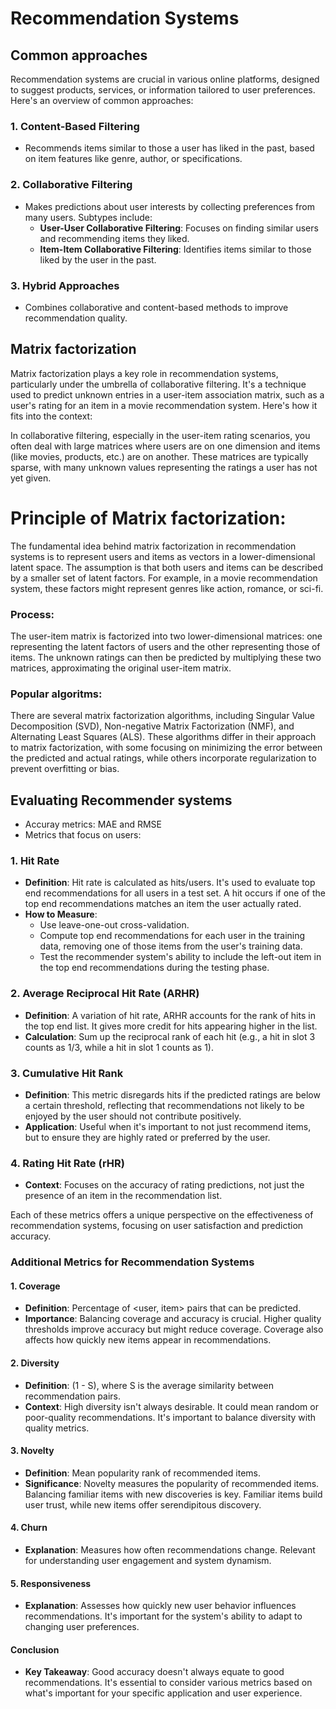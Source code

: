 # Recommendation Systems

## Common approaches
Recommendation systems are crucial in various online platforms, designed to suggest products, services, or information tailored to user preferences. Here's an overview of common approaches:

### 1. Content-Based Filtering
- Recommends items similar to those a user has liked in the past, based on item features like genre, author, or specifications.

### 2. Collaborative Filtering
- Makes predictions about user interests by collecting preferences from many users. Subtypes include:
  - **User-User Collaborative Filtering**: Focuses on finding similar users and recommending items they liked.
  - **Item-Item Collaborative Filtering**: Identifies items similar to those liked by the user in the past.

### 3. Hybrid Approaches
- Combines collaborative and content-based methods to improve recommendation quality.

## Matrix factorization
Matrix factorization plays a key role in recommendation systems, particularly under the umbrella of collaborative filtering. It's a technique used to predict unknown entries in a user-item association matrix, such as a user's rating for an item in a movie recommendation system. Here's how it fits into the context:

In collaborative filtering, especially in the user-item rating scenarios, you often deal with large matrices where users are on one dimension and items (like movies, products, etc.) are on another. These matrices are typically sparse, with many unknown values representing the ratings a user has not yet given.

# Principle of Matrix factorization:
The fundamental idea behind matrix factorization in recommendation systems is to represent users and items as vectors in a lower-dimensional latent space. The assumption is that both users and items can be described by a smaller set of latent factors. For example, in a movie recommendation system, these factors might represent genres like action, romance, or sci-fi.

### Process:

The user-item matrix is factorized into two lower-dimensional matrices: one representing the latent factors of users and the other representing those of items.
The unknown ratings can then be predicted by multiplying these two matrices, approximating the original user-item matrix.

### Popular algoritms:
There are several matrix factorization algorithms, including Singular Value Decomposition (SVD), Non-negative Matrix Factorization (NMF), and Alternating Least Squares (ALS). These algorithms differ in their approach to matrix factorization, with some focusing on minimizing the error between the predicted and actual ratings, while others incorporate regularization to prevent overfitting or bias.



## Evaluating Recommender systems

- Accuray metrics: MAE and RMSE
- Metrics that focus on users:
### 1. Hit Rate
- **Definition**: Hit rate is calculated as hits/users. It's used to evaluate top end recommendations for all users in a test set. A hit occurs if one of the top end recommendations matches an item the user actually rated.
- **How to Measure**: 
  - Use leave-one-out cross-validation. 
  - Compute top end recommendations for each user in the training data, removing one of those items from the user's training data. 
  - Test the recommender system's ability to include the left-out item in the top end recommendations during the testing phase.

### 2. Average Reciprocal Hit Rate (ARHR)
- **Definition**: A variation of hit rate, ARHR accounts for the rank of hits in the top end list. It gives more credit for hits appearing higher in the list.
- **Calculation**: Sum up the reciprocal rank of each hit (e.g., a hit in slot 3 counts as 1/3, while a hit in slot 1 counts as 1).

### 3. Cumulative Hit Rank
- **Definition**: This metric disregards hits if the predicted ratings are below a certain threshold, reflecting that recommendations not likely to be enjoyed by the user should not contribute positively.
- **Application**: Useful when it's important to not just recommend items, but to ensure they are highly rated or preferred by the user.

### 4. Rating Hit Rate (rHR)
- **Context**: Focuses on the accuracy of rating predictions, not just the presence of an item in the recommendation list.

Each of these metrics offers a unique perspective on the effectiveness of recommendation systems, focusing on user satisfaction and prediction accuracy.

### Additional Metrics for Recommendation Systems

#### 1. Coverage
- **Definition**: Percentage of <user, item> pairs that can be predicted. 
- **Importance**: Balancing coverage and accuracy is crucial. Higher quality thresholds improve accuracy but might reduce coverage. Coverage also affects how quickly new items appear in recommendations.

#### 2. Diversity
- **Definition**: (1 - S), where S is the average similarity between recommendation pairs.
- **Context**: High diversity isn't always desirable. It could mean random or poor-quality recommendations. It's important to balance diversity with quality metrics.

#### 3. Novelty
- **Definition**: Mean popularity rank of recommended items.
- **Significance**: Novelty measures the popularity of recommended items. Balancing familiar items with new discoveries is key. Familiar items build user trust, while new items offer serendipitous discovery.

#### 4. Churn
- **Explanation**: Measures how often recommendations change. Relevant for understanding user engagement and system dynamism.

#### 5. Responsiveness
- **Explanation**: Assesses how quickly new user behavior influences recommendations. It's important for the system's ability to adapt to changing user preferences.

#### Conclusion
- **Key Takeaway**: Good accuracy doesn't always equate to good recommendations. It's essential to consider various metrics based on what's important for your specific application and user experience.